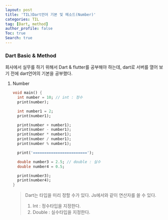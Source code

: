 ```yaml
---
layout: post
title: 'TIL)Dart언어 기본 및 메소드(Number)'
categories: TIL
tag: [Dart, method]
author_profile: false
Toc: true
Search: true
---
```


### Dart Basic & Method

회사에서 실무를 하기 위해서 Dart & flutter를 공부해야 하는데, dart로 서버를 열어 보기 전에 dart언어의 기본을 공부했다.

1. Number
   ```dart
   void main() {
     int number = 10; // int : 정수
     print(number);
   
     int number1 = 2;
     print(number1);
   
     print(number + number1);
     print(number - number1);
     print(number * number1);
     print(number / number1);
     print(number % number1);
   
     print('========================');
   
     double number3 = 2.5; // double : 실수
     double number4 = 0.5;
   
     print(number3);
     print(number4);
   }
   ```

   > Dart는 타입을 미리 정할 수가 있다. Js에서와 같이 연산자를 쓸 수 있다.
   >
   > 1. Int : 정수타입을 지정한다.
   > 2. Double : 실수타입을 지정한다.
